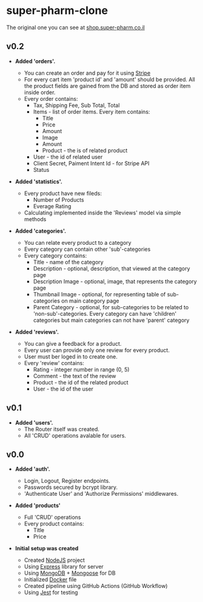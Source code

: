 # super-pharm-clone

The original one you can see at [shop.super-pharm.co.il][super-pharm-original]

## v0.2

- **Added 'orders'.**
  - You can create an order and pay for it using [Stripe][stripe]
  - For every cart item 'product id' and 'amount' should be provided. All the product fields are gained from the DB and stored as order item inside order.
  - Every order contains:
    - Tax, Shipping Fee, Sub Total, Total
    - Items - list of order items. Every item contains:
      - Title
      - Price
      - Amount
      - Image
      - Amount
      - Product - the is of related product
    - User - the id of related user
    - Client Secret, Paiment Intent Id - for Stripe API
    - Status

- **Added 'statistics'.**
  - Every product have new fileds:
    - Number of Products
    - Everage Rating
  - Calculating implemented inside the 'Reviews' model via simple methods

- **Added 'categories'.**
  - You can relate every product to a category
  - Every category can contain other 'sub'-categories
  - Every category contains:
    - Title - name of the category
    - Description - optional, description, that viewed at the category page
    - Description Image - optional, image, that represents the category page
    - Thumbnail Image - optional, for representing table of sub-categories on main category page
    - Parent Category - optional, for sub-categories to be related to 'non-sub'-categories. Every category can have 'children' categories but main categories can not have 'parent' category

- **Added 'reviews'.** 
  - You can give a feedback for a product. 
  - Every user can provide only one review for every product. 
  - User must ber loged in to create one.
  - Every 'review' contains:
    - Rating - integer number in range (0, 5)
    - Comment - the text of the review
    - Product - the id of the related product
    - User - the id of the user

## v0.1

- **Added 'users'.**
  - The Router itself was created. 
  - All 'CRUD' operations avalable for users.

## v0.0

- **Added 'auth'.**
  - Login, Logout, Register endpoints.
  - Passwords secured by bcrypt library.
  - 'Authenticate User' and 'Authorize Permissions' middlewares.

- **Added 'products'**
  - Full 'CRUD' operations
  - Every product contains:
    - Title
    - Price

- **Initial setup was created**
  - Created [NodeJS][node-js] project
  - Using [Express][express] library for server
  - Using [MongoDB][mongo] + [Mongoose][mongoose] for DB
  - Initialized [Docker][docker] file
  - Created pipeline using GitHub Actions (GitHub Workflow)
  - Using [Jest][jest] for testing


[super-pharm-original]: https://shop.super-pharm.co.il/
[stripe]: https://stripe.com/
[node-js]: https://nodejs.org/en/
[express]: https://expressjs.com/
[mongo]: https://www.mongodb.com/
[mongoose]: https://mongoosejs.com/
[docker]: https://www.docker.com/
[jest]: https://jestjs.io/


